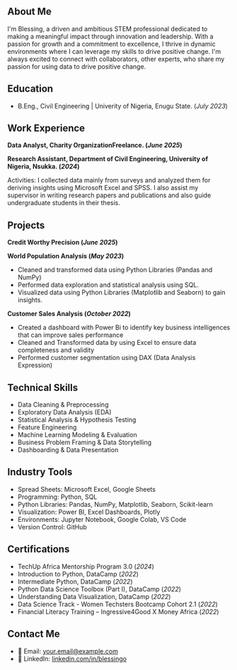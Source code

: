 ## About Me
I'm Blessing, a driven and ambitious STEM professional dedicated to making a meaningful impact through innovation and leadership. With a passion for growth and a commitment to excellence, I thrive in dynamic environments where I can leverage my skills to drive positive change. I'm always excited to connect with collaborators, other experts, who share my passion for using data to drive positive change.

## Education
- B.Eng., Civil Engineering | Univerity of Nigeria, Enugu State. (_July 2023_)

## Work Experience
**Data Analyst, Charity OrganizationFreelance.  (_June 2025_)**


**Research Assistant, Department of Civil Engineering, University of Nigeria, Nsukka.  (_2024_)**

Activities: I collected data mainly from surveys and analyzed them for deriving insights using Microsoft Excel and 
SPSS. I also assist my supervisor in writing research papers and publications and also guide undergraduate 
students in their thesis.

## Projects
**Credit Worthy Precision (_June 2025_)**


**World Population Analysis (_May 2023_)** 
- Cleaned and transformed data using Python Libraries (Pandas and NumPy) 
- Performed data exploration and statistical analysis using SQL. 
- Visualized data using Python Libraries (Matplotlib and Seaborn) to gain insights.

**Customer Sales Analysis (_October 2022_)**
- Created a dashboard with Power Bi to identify key business intelligences that can improve sales performance  
- Cleaned and Transformed data by using Excel to ensure data completeness and validity 
- Performed customer segmentation using DAX (Data Analysis Expression) 
 
## Technical Skills
- Data Cleaning & Preprocessing
- Exploratory Data Analysis (EDA)
- Statistical Analysis & Hypothesis Testing
- Feature Engineering
- Machine Learning Modeling & Evaluation
- Business Problem Framing & Data Storytelling
- Dashboarding & Data Presentation

## Industry Tools
- Spread Sheets: Microsoft Excel, Google Sheets
- Programming: Python, SQL
- Python Libraries: Pandas, NumPy, Matplotlib, Seaborn, Scikit-learn
- Visualization: Power BI, Excel Dashboards, Plotly
- Environments: Jupyter Notebook, Google Colab, VS Code
- Version Control: GitHub

## Certifications
- TechUp Africa Mentorship Program 3.0 (_2024_)
- Introduction to Python, DataCamp (_2022_)
- Intermediate Python, DataCamp (_2022_)
- Python Data Science Toolbox (Part I), DataCamp (_2022_)
- Understanding Data Visualization, DataCamp (_2022_)
- Data Science Track - Women Techsters Bootcamp Cohort 2.1 (_2022_)
- Financial Literacy Training – Ingressive4Good X Money Africa (_2022_)
 
## Contact Me 
- 📧 Email: your.email@example.com  
- 💼 LinkedIn: [linkedin.com/in/blessingo](https://linkedin.com/in/blessingo)  

